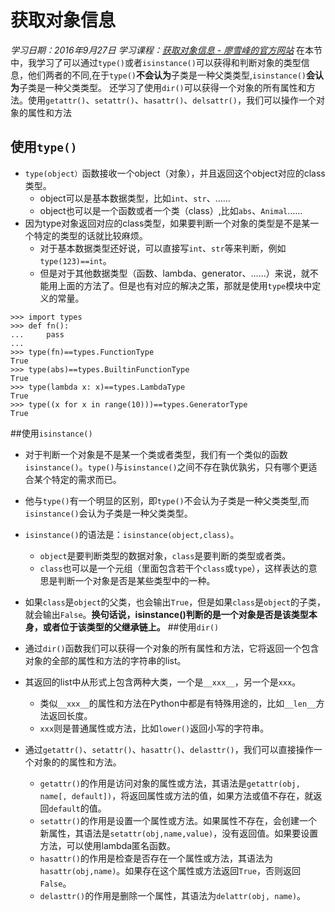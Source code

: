 ﻿# 获取对象信息
*学习日期：2016年9月27日*
*学习课程：[获取对象信息 - 廖雪峰的官方网站](http://www.liaoxuefeng.com/wiki/0014316089557264a6b348958f449949df42a6d3a2e542c000/001431866385235335917b66049448ab14a499afd5b24db000)*
在本节中，我学习了可以通过`type()`或者`isinstance()`可以获得和判断对象的类型信息，他们两者的不同,在于`type()`**不会认为**子类是一种父类类型,`isinstance()`**会认为**子类是一种父类类型。
还学习了使用`dir()`可以获得一个对象的所有属性和方法。使用`getattr()`、`setattr()`、`hasattr()`、`delsattr()`，我们可以操作一个对象的属性和方法
## 使用`type()`
- `type(object）`函数接收一个object（对象），并且返回这个object对应的class类型。
  - object可以是基本数据类型，比如`int`、`str`、……
  - object也可以是一个函数或者一个类（class）,比如`abs`、`Animal`……
- 因为type对象返回对应的class类型，如果要判断一个对象的类型是不是某一个特定的类型的话就比较麻烦。
  - 对于基本数据类型还好说，可以直接写`int`、`str`等来判断，例如`type(123)==int`。
  - 但是对于其他数据类型（函数、lambda、generator、……）来说，就不能用上面的方法了。但是也有对应的解决之策，那就是使用`type`模块中定义的常量。
```
>>> import types
>>> def fn():
...     pass
...
>>> type(fn)==types.FunctionType
True
>>> type(abs)==types.BuiltinFunctionType
True
>>> type(lambda x: x)==types.LambdaType
True
>>> type((x for x in range(10)))==types.GeneratorType
True
```
##使用`isinstance()`
- 对于判断一个对象是不是某一个类或者类型，我们有一个类似的函数`isinstance()`。`type()`与`isinstance()`之间不存在孰优孰劣，只有哪个更适合某个特定的需求而已。

- 他与`type()`有一个明显的区别，即`type()`不会认为子类是一种父类类型,而`isinstance()`会认为子类是一种父类类型。

- `isinstance()`的语法是：`isinstance(object,class)`。
  - `object`是要判断类型的数据对象，`class`是要判断的类型或者类。
  - `class`也可以是一个元组（里面包含若干个`class`或`type`），这样表达的意思是判断一个对象是否是某些类型中的一种。

- 如果`class`是`object`的父类，也会输出`True`，但是如果`class`是`object`的子类，就会输出`False`。**换句话说，isinstance()判断的是一个对象是否是该类型本身，或者位于该类型的父继承链上。**
##使用`dir()`
- 通过`dir()`函数我们可以获得一个对象的所有属性和方法，它将返回一个包含对象的全部的属性和方法的字符串的list。
- 其返回的list中从形式上包含两种大类，一个是`__xxx__`，另一个是`xxx`。
  - 类似`__xxx__`的属性和方法在Python中都是有特殊用途的，比如`__len__`方法返回长度。
  - `xxx`则是普通属性或方法，比如`lower()`返回小写的字符串。
- 通过`getattr()`、`setattr()`、`hasattr()`、`delasttr()`，我们可以直接操作一个对象的的属性和方法。
  - `getattr()`的作用是访问对象的属性或方法，其语法是`getattr(obj, name[, default])`，将返回属性或方法的值，如果方法或值不存在，就返回`default`的值。
  - `setattr()`的作用是设置一个属性或方法。如果属性不存在，会创建一个新属性，其语法是`setattr(obj,name,value)`，没有返回值。如果要设置方法，可以使用lambda匿名函数。
  - `hasattr()`的作用是检查是否存在一个属性或方法，其语法为`hasattr(obj,name)`。如果存在这个属性或方法返回`True`，否则返回`False`。
  - `delasttr()`的作用是删除一个属性，其语法为`delattr(obj, name)`。





